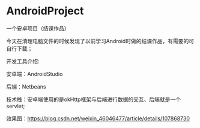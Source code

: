 # AndroidProject
一个安卓项目（结课作品）

今天在清理电脑文件的时候发现了以前学习Android时做的结课作品，有需要的可自行下载；

开发工具介绍:

 安卓端：AndroidStudio
 
 后端：Netbeans
 
技术栈：安卓端使用的是okHttp框架与后端进行数据的交互、后端就是一个servlet;

效果图：https://blog.csdn.net/weixin_46046477/article/details/107868730
